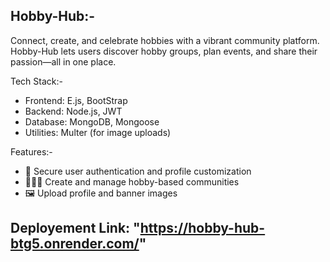 Hobby-Hub:-
-----------
Connect, create, and celebrate hobbies with a vibrant community platform.
Hobby-Hub lets users discover hobby groups, plan events, and share their passion—all in one place.

Tech Stack:-
- Frontend: E.js, BootStrap
- Backend: Node.js, JWT
- Database: MongoDB, Mongoose
- Utilities: Multer (for image uploads)



Features:-
- 🔐 Secure user authentication and profile customization
- 🧑‍🤝‍🧑 Create and manage hobby-based communities
- 🖼️ Upload profile and banner images

Deployement Link: "https://hobby-hub-btg5.onrender.com/"
-----------------
